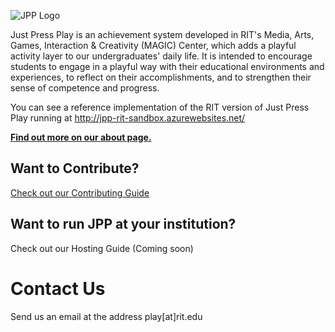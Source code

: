 ![JPP Logo](http://i.imgur.com/dYJhwqp.png)

Just Press Play is an achievement system developed in RIT's Media, Arts, Games, Interaction & Creativity (MAGIC) Center, which adds a playful activity layer to our undergraduates' daily life. It is intended to encourage students to engage in a playful way with their educational environments and experiences, to reflect on their accomplishments, and to strengthen their sense of competence and progress.

You can see a reference implementation of the RIT version of Just Press Play running at http://jpp-rit-sandbox.azurewebsites.net/

[**Find out more on our about page.**](https://github.com/RIT-MAGIC/JustPressPlay/wiki/About-Just-Press-Play)

## Want to Contribute?
[Check out our Contributing Guide](https://github.com/RIT-MAGIC/JustPressPlay/blob/master/CONTRIBUTING.md)

## Want to run JPP at your institution?
Check out our Hosting Guide (Coming soon)

# Contact Us
Send us an email at the address play[at]rit.edu